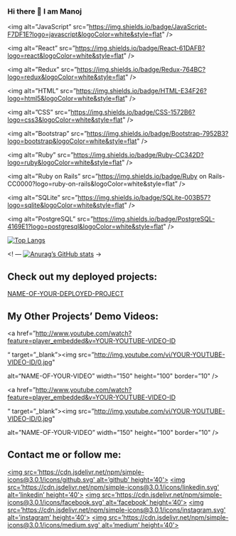 ### Hi there 👋 I am Manoj



<!-- Here are some ideas to get you started: -->

<!-- - 🔭 I’m currently working on ...
- 🌱 I’m currently learning ...
- 👯 I’m looking to collaborate on ...
- 🤔 I’m looking for help with ...
- 💬 Ask me about ...
- 📫 How to reach me: ...
- 😄 Pronouns: ...
- ⚡ Fun fact: ... -->

<p>

<img alt=”JavaScript” src=”https://img.shields.io/badge/JavaScript-F7DF1E?logo=javascript&logoColor=white&style=flat" />

<img alt=”React” src=”https://img.shields.io/badge/React-61DAFB?logo=react&logoColor=white&style=flat" />

<img alt=”Redux” src=”https://img.shields.io/badge/Redux-764BC?logo=redux&logoColor=white&style=flat" />

<img alt=”HTML” src=”https://img.shields.io/badge/HTML-E34F26?logo=html5&logoColor=white&style=flat" />

<img alt=”CSS” src=”https://img.shields.io/badge/CSS-1572B6?logo=css3&logoColor=white&style=flat" />

<img alt=”Bootstrap” src=”https://img.shields.io/badge/Bootstrap-7952B3?logo=bootstrap&logoColor=white&style=flat" />

<img alt=”Ruby” src=”https://img.shields.io/badge/Ruby-CC342D?logo=ruby&logoColor=white&style=flat" />

<img alt=”Ruby on Rails” src=”https://img.shields.io/badge/Ruby on Rails-CC0000?logo=ruby-on-rails&logoColor=white&style=flat” />

<img alt=”SQLite” src=”https://img.shields.io/badge/SQLite-003B57?logo=sqlite&logoColor=white&style=flat" />

<img alt=”PostgreSQL” src=”https://img.shields.io/badge/PostgreSQL-4169E1?logo=postgresql&logoColor=white&style=flat" />

</p>

[![Top Langs](https://github-readme-stats.vercel.app/api/top-langs/?username=YOUR-GITHUB-PROFILE-NAME&layout=compact&langs_count=10&theme=tokyonight&count_private=true&show_icons=true)](https://github.com/anuraghazra/github-readme-stats)

<! — [![Anurag’s GitHub stats](https://github-readme-stats.vercel.app/api?username=YOUR-GITHUB-PROFILE-NAME&show_icons=true&theme=tokyonight&count_private=true)](https://github.com/anuraghazra/github-readme-stats) →

## Check out my deployed projects:

[NAME-OF-YOUR-DEPLOYED-PROJECT](LINK-TO-YOUR-DEPLOYED-PROJECT)

## My Other Projects’ Demo Videos:

<a href=”http://www.youtube.com/watch?feature=player_embedded&v=YOUR-YOUTUBE-VIDEO-ID

“ target=”_blank”><img src=”http://img.youtube.com/vi/YOUR-YOUTUBE-VIDEO-ID/0.jpg"

alt=“NAME-OF-YOUR-VIDEO” width=”150" height=”100" border=”10" /></a>

<a href=”http://www.youtube.com/watch?feature=player_embedded&v=YOUR-YOUTUBE-VIDEO-ID

“ target=”_blank”><img src=”http://img.youtube.com/vi/YOUR-YOUTUBE-VIDEO-ID/0.jpg"

alt=”NAME-OF-YOUR-VIDEO” width=”150" height=”100" border=”10" /></a>

## Contact me or follow me:

[<img src=’https://cdn.jsdelivr.net/npm/simple-icons@3.0.1/icons/github.svg' alt=’github’ height=’40'>](https://github.com/YOUR-GITHUB-PROFILE-PAGE) [<img src=’https://cdn.jsdelivr.net/npm/simple-icons@3.0.1/icons/linkedin.svg' alt=’linkedin’ height=’40'>](https://www.linkedin.com/in/YOUR-LINKEDIN-PROFILE/) [<img src=’https://cdn.jsdelivr.net/npm/simple-icons@3.0.1/icons/facebook.svg' alt=’facebook’ height=’40'>](https://www.facebook.com/YOUR-FACEBOOK-PROFILE) [<img src=’https://cdn.jsdelivr.net/npm/simple-icons@3.0.1/icons/instagram.svg' alt=’instagram’ height=’40'>](https://www.instagram.com/YOUR-INSTAGRAM-PROFILE/) [<img src=’https://cdn.jsdelivr.net/npm/simple-icons@3.0.1/icons/medium.svg' alt=’medium’ height=’40'>](https://YOUR-MEDIUM-BLOG.medium.com/)
